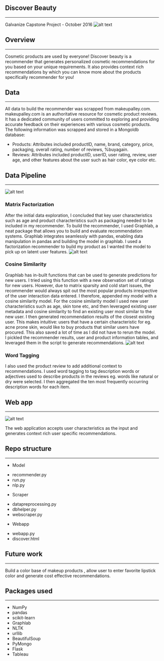
## Discover Beauty 
***
Galvanize Capstone Project - October 2016 
![alt text](https://github.com/naveenanair/DiscoverBeauty/blob/master/Screen%20Shot%202016-11-11%20at%2011.33.26%20AM.png)

## Overview
***
Cosmetic products are used by everyone! Discover beauty is a recommender that generates personalized cosmetic recommendations for you based on your unique requirements. It also provides context rich recommendations by which you can know more about the products specifically recommender for you! 

## Data
***
All data to build the recommender was scrapped from makeupalley.com. makeupalley.com is an authoritative resource for cosmetic product reviews. It has a dedicated community of users committed to exploring and providing accurate feedback on their experiences with various cosmetic products. 
The following information was scrapped and stored in a Mongoldb database:
* Products: Attributes included productID, name, brand, category, price, packaging, overall rating, number of reviews, %buyagain.
* Reviews: Attributes included productID, userID, user rating, review, user age, and other features about the user such as hair color, eye color etc.

## Data Pipeline 
***
![alt text](https://github.com/naveenanair/DiscoverBeauty/blob/master/Screen%20Shot%202016-11-11%20at%2011.05.00%20AM.png)

### Matrix Factorization 
After the initial data exploration, I concluded that key user characteristics such as age and product characteristics such as packaging needed to be included in my recommender. To build the recommender, I used Graphlab, a neat package that allows you to build and evaluate recommendation systems. Graphlab integrates seamlessly with pandas, enabling data manipulation in pandas and building the model in graphlab.
I used a factorization recommender to build my product as I wanted the model to pick up on latent user features.
![alt text](https://github.com/naveenanair/DiscoverBeauty/blob/master/Screen%20Shot%202016-10-19%20at%209.45.43%20PM.png)

### Cosine Similarity 
Graphlab has in-built functions that can be used to generate predictions for new users. I tried using this function with a new observation set of ratings for new users. However, due to matrix sparsity and cold start issues, the recommender would always spit out the most popular products irrespective of the user interaction data entered. I therefore, appended my model with a cosine similarity model.
For the cosine similarity model I used new user characteristics such as age, skin tone etc, and then leveraged existing user metadata and cosine similarity to find an existing user most similar to the new user. I then generated recommendation results of the closest existing user.
This makes intuitive: users that have a certain characteristic for eg. acne prone skin, would like to buy products that similar users have procured. This also saved a lot of time as I did not have to rerun the model. I pickled the recommender results, user and product information tables, and leveraged them in the script to generate recommendations.
![alt text](https://github.com/naveenanair/DiscoverBeauty/blob/master/Screen%20Shot%202016-10-19%20at%2010.31.15%20PM.png)

### Word Tagging 
I also used the product review to add additional context to recommendations. I used word tagging to tag description words or adjectives used to describe products in the reviews eg. words like natural or dry were selected. I then aggregated the ten most frequently occurring description words for each item. 

##  Web app 
***
![alt text](https://github.com/naveenanair/DiscoverBeauty/blob/master/Screen%20Shot%202016-10-18%20at%2012.13.30%20PM.png)

The web application accepts user characteristics as the input and generates context rich user specific recommendations. 

##  Repo structure 
***
* Model
- recommender.py
- run.py
- nlp.py
* Scraper
- datapreprocessing.py
- dbhelper.py
- webscraper.py
* Webapp
- webapp.py
- discover.html

##  Future work 
***
Build a color base of makeup products , allow user to enter favorite lipstick color and generate cost effective recommendations. 

##  Packages used 
***
* NumPy
* pandas
* scikit-learn
* Graphlab
* NLTK
* urllib
* BeautifulSoup
* PyMongo
* Flask
* Tableau

